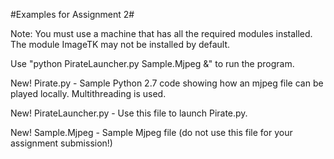 #Examples for Assignment 2#
 
Note: You must use a machine that has all the required modules installed. The module ImageTK may not be installed by default.

Use "python PirateLauncher.py Sample.Mjpeg &" to run the program.

New! Pirate.py - Sample Python 2.7 code showing how an mjpeg file can be played locally. Multithreading is used.

New! PirateLauncher.py - Use this file to launch Pirate.py.

New! Sample.Mjpeg - Sample Mjpeg file (do not use this file for your assignment submission!) 